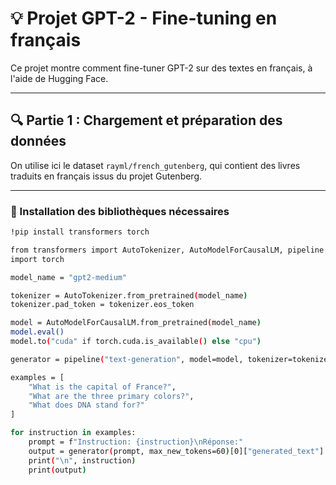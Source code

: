 # 💡 Projet GPT-2 - Fine-tuning en français

Ce projet montre comment fine-tuner GPT-2 sur des textes en français, à l'aide de Hugging Face.

---

## 🔍 Partie 1 : Chargement et préparation des données

On utilise ici le dataset `rayml/french_gutenberg`, qui contient des livres traduits en français issus du projet Gutenberg.

---

### 🧪 Installation des bibliothèques nécessaires

```bash
!pip install transformers torch

from transformers import AutoTokenizer, AutoModelForCausalLM, pipeline
import torch

model_name = "gpt2-medium"

tokenizer = AutoTokenizer.from_pretrained(model_name)
tokenizer.pad_token = tokenizer.eos_token

model = AutoModelForCausalLM.from_pretrained(model_name)
model.eval()
model.to("cuda" if torch.cuda.is_available() else "cpu")

generator = pipeline("text-generation", model=model, tokenizer=tokenizer, device=0 if torch.cuda.is_available() else -1)

examples = [
    "What is the capital of France?",
    "What are the three primary colors?",
    "What does DNA stand for?"
]

for instruction in examples:
    prompt = f"Instruction: {instruction}\nRéponse:"
    output = generator(prompt, max_new_tokens=60)[0]["generated_text"]
    print("\n", instruction)
    print(output)
